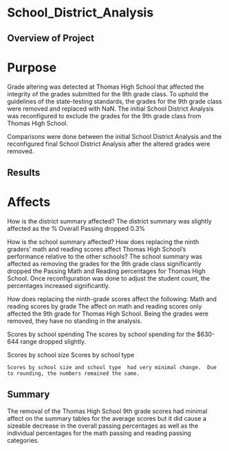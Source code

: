 # School_District_Analysis
 
## Overview of Project
# Purpose
Grade altering was detected at Thomas High School that affected the integrity of the grades submitted for the 9th grade class.    To uphold the guidelines of the state-testing standards, the grades for the 9th grade class were removed and replaced with NaN.   The initial School District Analysis was reconfigured to exclude the grades for the 9th grade class from Thomas High School.

Comparisons were done between the initial School District Analysis and the reconfigured final School District Analysis after the altered grades were removed.

## Results
# Affects

How is the district summary affected?
    The district summary was slightly affected as the % Overall Passing dropped 0.3%


How is the school summary affected?
How does replacing the ninth graders’ math and reading scores affect Thomas High School’s performance relative to the other schools?
    The school summary was affected as removing the grades for the 9th grade class significantly dropped the Passing Math and Reading percentages for Thomas High School.  Once reconfiguration was done to adjust the student count, the percentages increased significantly.


How does replacing the ninth-grade scores affect the following:
Math and reading scores by grade
    The affect on math and reading scores only affected the 9th grade for Thomas High School.   Being the grades were removed, they have no standing in the analysis.

Scores by school spending
    The scores by school spending for the $630-644 range dropped slightly.

Scores by school size
Scores by school type

    Scores by school size and school type  had very minimal change.  Due to rounding, the numbers remained the same.


## Summary
The removal of the Thomas High School 9th grade scores had minimal affect on the summary tables for the average scores but it did cause a sizeable decrease in the overall passing percentages as well as the individual percentages for the math passing and reading passing categories.
